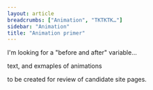 ```yaml
---
layout: article
breadcrumbs: ["Animation", "TKTKTK…"]
sidebar: "Animation"
title: "Animation primer"
---
```


I'm looking for a "before and after" variable...

text, and exmaples of animations 

to be created for review of candidate site pages. 
